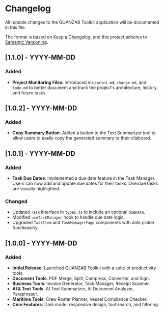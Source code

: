 
# Changelog

All notable changes to the QUANZAB Toolkit application will be documented in this file.

The format is based on [Keep a Changelog](https://keepachangelog.com/en/1.0.0/),
and this project adheres to [Semantic Versioning](https://semver.org/spec/v2.0.0.html).

## [1.1.0] - YYYY-MM-DD

### Added

- **Project Monitoring Files**: Introduced `blueprint.md`, `change.md`, and `todo.md` to better document and track the project's architecture, history, and future tasks.

## [1.0.2] - YYYY-MM-DD

### Added

- **Copy Summary Button**: Added a button to the Text Summarizer tool to allow users to easily copy the generated summary to their clipboard.

## [1.0.1] - YYYY-MM-DD

### Added

- **Task Due Dates**: Implemented a due date feature in the Task Manager. Users can now add and update due dates for their tasks. Overdue tasks are visually highlighted.

### Changed

- Updated `Task` interface in `types.ts` to include an optional `dueDate`.
- Modified `useTaskManager` hook to handle due date logic.
- Upgraded `TaskItem` and `TaskManagerPage` components with date picker functionality.

## [1.0.0] - YYYY-MM-DD

### Added

- **Initial Release**: Launched QUANZAB Toolkit with a suite of productivity tools.
- **Document Tools**: PDF Merge, Split, Compress, Converter, and Sign.
- **Business Tools**: Invoice Generator, Task Manager, Receipt Scanner.
- **AI & Text Tools**: AI Text Summarizer, AI Document Analyzer, Paraphraser.
- **Maritime Tools**: Crew Roster Planner, Vessel Compliance Checker.
- **Core Features**: Dark mode, responsive design, tool search, and filtering.